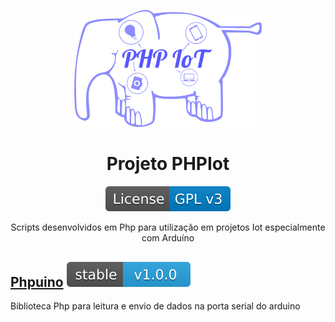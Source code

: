 <p align="center">
  <img src="https://github.com/WalderlanSena/phpIot/blob/master/imagens/phpIotLogo.png" width="300">
</p>
<h1 align="center"> Projeto PHPIot</h1>
<p align="center">
  <img src="https://github.com/WalderlanSena/tagsGit/blob/master/License-GPLV3.svg">
</p>
<p align="center">Scripts desenvolvidos em Php para utilização em projetos Iot especialmente com Arduíno</p>

<h2><a href="https://github.com/WalderlanSena/phpIot/tree/master/phpuino">Phpuino</a> <img src="https://github.com/WalderlanSena/tagsGit/blob/master/stablePhpuino.svg"> </h2>
Biblioteca Php para leitura e envio de dados na porta serial do arduino
